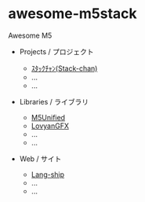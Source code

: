 # awesome-m5stack
Awesome M5


* Projects / プロジェクト
  * [ｽﾀｯｸﾁｬﾝ(Stack-chan)](https://github.com/meganetaaan/stack-chan/blob/main/README_ja.md)
  * ...
  * ...

* Libraries / ライブラリ
  * [M5Unified](https://github.com/m5stack/M5Unified)
  * [LovyanGFX](https://github.com/lovyan03/LovyanGFX)
  * ...
  * ...

* Web / サイト
  * [Lang-ship](https://lang-ship.com/blog/)
  * ...
  * ...

